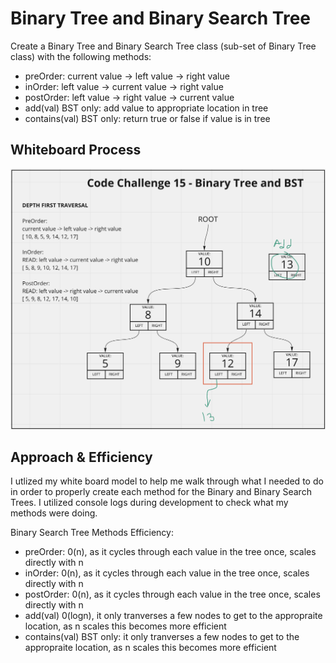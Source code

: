 # Binary Tree and Binary Search Tree
<!-- Description of the challenge -->
Create a Binary Tree and Binary Search Tree class (sub-set of Binary Tree class) with the following methods:
- preOrder: current value -> left value -> right value
- inOrder: left value -> current value -> right value
- postOrder: left value -> right value -> current value
- add(val) BST only: add value to appropriate location in tree
- contains(val) BST only: return true or false if value is in tree

## Whiteboard Process
<!-- Embedded whiteboard image -->
![whiteboard img](./trees.png)

## Approach & Efficiency
<!-- What approach did you take? Discuss Why. What is the Big O space/time for this approach? -->
I utlized my white board model to help me walk through what I needed to do in order to properly create each method for the Binary and Binary Search Trees. I utilized console logs during development to check what my methods were doing.

Binary Search Tree Methods Efficiency:
  - preOrder: 0(n), as it cycles through each value in the tree once, scales directly with n
  - inOrder: 0(n), as it cycles through each value in the tree once, scales directly with n
  - postOrder: 0(n), as it cycles through each value in the tree once, scales directly with n
  - add(val) 0(logn), it only tranverses a few nodes to get to the appropraite location, as n scales this becomes more efficient
  - contains(val) BST only: it only tranverses a few nodes to get to the appropraite location, as n scales this becomes more efficient
